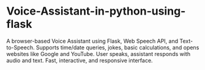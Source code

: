 # Voice-Assistant-in-python-using-flask
A browser-based Voice Assistant using Flask, Web Speech API, and Text-to-Speech. Supports time/date queries, jokes, basic calculations, and opens websites like Google and YouTube. User speaks, assistant responds with audio and text. Fast, interactive, and responsive interface.
